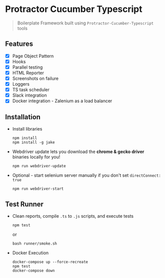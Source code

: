 # Protractor Cucumber Typescript
> Boilerplate Framework built using `Protractor-Cucumber-Typescript` tools

## Features
- [x] Page Object Pattern
- [x] Hooks
- [x] Parallel testing
- [x] HTML Reporter
- [x] Screenshots on failure
- [x] Loggers
- [x] TS task scheduler
- [x] Slack integration
- [x] Docker integration - Zalenium as a load balancer

## Installation
* Install libraries
    ```
    npm install
    npm install -g jake
    ```

* Webdriver update lets you download the **chrome & gecko driver** binaries locally for you!
    ```
    npm run webdriver-update
    ``` 

* Optional - start selenium server manually if you don't set `directConnect: true`
    ```
    npm run webdriver-start
    ```

## Test Runner

* Clean reports, compile `.ts` to `.js` scripts, and execute tests
    ```
    npm test
    ```
    or
    ```
    bash runner/smoke.sh
    ```
* Docker Execution
    ```
    docker-compose up --force-recreate
    npm test
    docker-compose down
    ```
